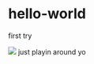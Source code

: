 # hello-world
first try
<html>
  <body>
<img src="https://lh3.googleusercontent.com/-AXpCMda-n3M/AAAAAAAAAAI/AAAAAAAAAAg/DI_f5hkB--s/s150-p-rw-no/photo.jpg"></img>
  </body>
  </html>
  just playin around yo
